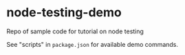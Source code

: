 # node-testing-demo
Repo of sample code for tutorial on node testing

See "scripts" in `package.json` for available demo commands.